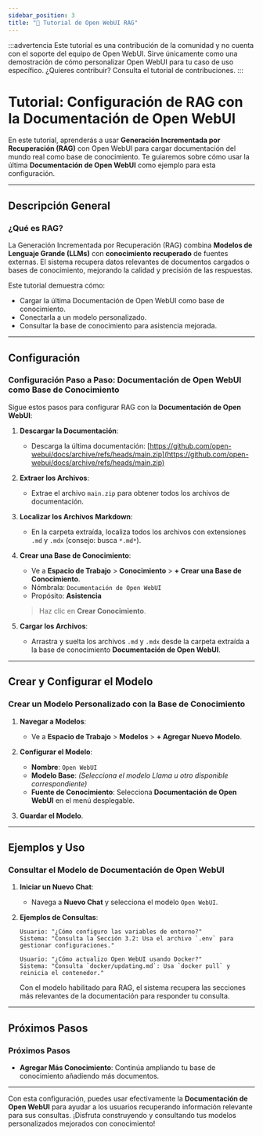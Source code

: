 ```yaml
---
sidebar_position: 3
title: "🔎 Tutorial de Open WebUI RAG"
---
```


:::advertencia
Este tutorial es una contribución de la comunidad y no cuenta con el soporte del equipo de Open WebUI. Sirve únicamente como una demostración de cómo personalizar Open WebUI para tu caso de uso específico. ¿Quieres contribuir? Consulta el tutorial de contribuciones.
:::

# Tutorial: Configuración de RAG con la Documentación de Open WebUI

En este tutorial, aprenderás a usar **Generación Incrementada por Recuperación (RAG)** con Open WebUI para cargar documentación del mundo real como base de conocimiento. Te guiaremos sobre cómo usar la última **Documentación de Open WebUI** como ejemplo para esta configuración.

---

## Descripción General

### ¿Qué es RAG?

La Generación Incrementada por Recuperación (RAG) combina **Modelos de Lenguaje Grande (LLMs)** con **conocimiento recuperado** de fuentes externas. El sistema recupera datos relevantes de documentos cargados o bases de conocimiento, mejorando la calidad y precisión de las respuestas.

Este tutorial demuestra cómo:

- Cargar la última Documentación de Open WebUI como base de conocimiento.
- Conectarla a un modelo personalizado.
- Consultar la base de conocimiento para asistencia mejorada.

---

## Configuración

### Configuración Paso a Paso: Documentación de Open WebUI como Base de Conocimiento

Sigue estos pasos para configurar RAG con la **Documentación de Open WebUI**:

1. **Descargar la Documentación**:
   - Descarga la última documentación:
     [https://github.com/open-webui/docs/archive/refs/heads/main.zip](https://github.com/open-webui/docs/archive/refs/heads/main.zip)

2. **Extraer los Archivos**:
   - Extrae el archivo `main.zip` para obtener todos los archivos de documentación.

3. **Localizar los Archivos Markdown**:
   - En la carpeta extraída, localiza todos los archivos con extensiones `.md` y `.mdx` (consejo: busca `*.md*`).

4. **Crear una Base de Conocimiento**:
   - Ve a **Espacio de Trabajo** > **Conocimiento** > **+ Crear una Base de Conocimiento**.
   - Nómbrala: `Documentación de Open WebUI`
   - Propósito: **Asistencia**

   > Haz clic en **Crear Conocimiento**.

5. **Cargar los Archivos**:
   - Arrastra y suelta los archivos `.md` y `.mdx` desde la carpeta extraída a la base de conocimiento **Documentación de Open WebUI**.

---

## Crear y Configurar el Modelo

### Crear un Modelo Personalizado con la Base de Conocimiento

1. **Navegar a Modelos**:
   - Ve a **Espacio de Trabajo** > **Modelos** > **+ Agregar Nuevo Modelo**.

2. **Configurar el Modelo**:
   - **Nombre**: `Open WebUI`
   - **Modelo Base**: *(Selecciona el modelo Llama u otro disponible correspondiente)*
   - **Fuente de Conocimiento**: Selecciona **Documentación de Open WebUI** en el menú desplegable.

3. **Guardar el Modelo**.

---

## Ejemplos y Uso

### Consultar el Modelo de Documentación de Open WebUI

1. **Iniciar un Nuevo Chat**:
   - Navega a **Nuevo Chat** y selecciona el modelo `Open WebUI`.

2. **Ejemplos de Consultas**:

   ```
   Usuario: "¿Cómo configuro las variables de entorno?"
   Sistema: "Consulta la Sección 3.2: Usa el archivo `.env` para gestionar configuraciones."
   ```

   ```
   Usuario: "¿Cómo actualizo Open WebUI usando Docker?"
   Sistema: "Consulta `docker/updating.md`: Usa `docker pull` y reinicia el contenedor."
   ```

   Con el modelo habilitado para RAG, el sistema recupera las secciones más relevantes de la documentación para responder tu consulta.

---

## Próximos Pasos

### Próximos Pasos

- **Agregar Más Conocimiento**: Continúa ampliando tu base de conocimiento añadiendo más documentos.

---

Con esta configuración, puedes usar efectivamente la **Documentación de Open WebUI** para ayudar a los usuarios recuperando información relevante para sus consultas. ¡Disfruta construyendo y consultando tus modelos personalizados mejorados con conocimiento!
